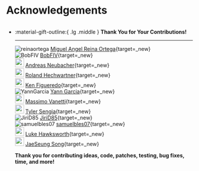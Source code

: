 # Acknowledgements

<div style="display:flex;justify-content:center;align-items:center;" markdown>
<div class="grid cards" markdown style="max-width: 45rem;">

-   :material-gift-outline:{ .lg .middle } **Thank You for Your Contributions!** 

    ---

	![reinaortega](https://github.com/reinaortega.png?size=24) [Miguel Angel Reina Ortega](https://github.com/reinaortega){target=_new}  
	![BobFIV](https://github.com/BobFIV.png?size=24) [BobFIV](https://github.com/BobFIV){target=_new}  
	<img src="https://github.com/neubachera.png" width="24"> [Andreas Neubacher](https://github.com/neubachera){target=_new}  
	<img src="https://github.com/RoHech.png" width="24"> [Roland Hechwartner](https://github.com/RoHech){target=_new}  
	<img src="https://media.licdn.com/dms/image/C4E03AQEfuzKkVa3OFA/profile-displayphoto-shrink_200_200/0/1516197727109?e=1720051200&v=beta&t=CLNdwDQN2gFLhdPDeNUhW7SbHSArkKo6XfPr7SWJOvc" width="24"> [Ken Figueredo](https://www.linkedin.com/in/kenfigueredo/){target=_new}  
	![YannGarcia](https://github.com/YannGarcia.png?size=24) [Yann Garcia](https://github.com/YannGarcia){target=_new}  
	<img src="https://github.com/massimov.png" width="24"> [Massimo Vanetti](https://github.com/massimov){target=_new}  
	<img src="https://media.licdn.com/dms/image/C5603AQFArXDrtMqbgg/profile-displayphoto-shrink_200_200/0/1590795242525?e=1720051200&v=beta&t=LZ-tkQ6NOQiydM7P4r0_LF875x32vgI841Gcm5PZQaI" width="24"> [Tyler Sengia](https://www.linkedin.com/in/tyler-sengia/){target=_new}  
	![JiriD85](https://github.com/JiriD85.png?size=24) [JiriD85](https://github.com/JiriD85){target=_new}  
	![samuelbles07](https://github.com/samuelbles07.png?size=24) [samuelbles07](https://github.com/samuelbles07){target=_new}  
	<img src="https://github.com/Luke1734.png" width="24"> [Luke Hawksworth](https://github.com/Luke1734){target=_new}  
	<img src="https://media.licdn.com/dms/image/C4E03AQHlxSn_PFwEcQ/profile-displayphoto-shrink_800_800/0/1517735076147?e=1720656000&v=beta&t=KEnHeZtyu34DevPWf25ej3uowE9k6rZSPO1Ajpn0aqg" width="24"> [JaeSeung Song](https://www.linkedin.com/in/jaeseung-song-9302865/){target=_new}  

	**Thank you for contributing ideas, code, patches, testing, bug fixes, time, and more!**


</div>
</div>
